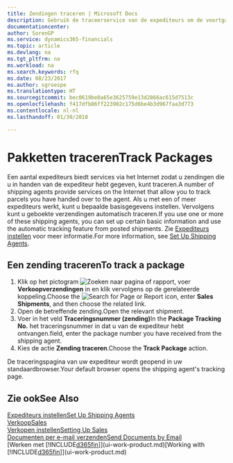 ```yaml
---
title: Zendingen traceren | Microsoft Docs
description: Gebruik de traceerservice van de expediteurs om de voortgang van een zending te bekijken.
documentationcenter: 
author: SorenGP
ms.service: dynamics365-financials
ms.topic: article
ms.devlang: na
ms.tgt_pltfrm: na
ms.workload: na
ms.search.keywords: rfq
ms.date: 08/23/2017
ms.author: sgroespe
ms.translationtype: HT
ms.sourcegitcommit: bec0619be0a65e3625759e13d2866ac615d7513c
ms.openlocfilehash: f417dfb86ff223902c175d6be4b3d967faa3d773
ms.contentlocale: nl-nl
ms.lasthandoff: 01/30/2018

---
```

# <a name="track-packages"></a><span data-ttu-id="46042-103">Pakketten traceren</span><span class="sxs-lookup"><span data-stu-id="46042-103">Track Packages</span></span>
<span data-ttu-id="46042-104">Een aantal expediteurs biedt services via het Internet zodat u zendingen die u in handen van de expediteur hebt gegeven, kunt traceren.</span><span class="sxs-lookup"><span data-stu-id="46042-104">A number of shipping agents provide services on the Internet that allow you to track parcels you have handed over to the agent.</span></span> <span data-ttu-id="46042-105">Als u met een of meer expediteurs werkt, kunt u bepaalde basisgegevens instellen. Vervolgens kunt u geboekte verzendingen automatisch traceren.</span><span class="sxs-lookup"><span data-stu-id="46042-105">If you use one or more of these shipping agents, you can set up certain basic information and use the automatic tracking feature from posted shipments.</span></span> <span data-ttu-id="46042-106">Zie [Expediteurs instellen](sales-how-to-set-up-shipping-agents.md) voor meer informatie.</span><span class="sxs-lookup"><span data-stu-id="46042-106">For more information, see [Set Up Shipping Agents](sales-how-to-set-up-shipping-agents.md).</span></span>

## <a name="to-track-a-package"></a><span data-ttu-id="46042-107">Een zending traceren</span><span class="sxs-lookup"><span data-stu-id="46042-107">To track a package</span></span>
1. <span data-ttu-id="46042-108">Klik op het pictogram ![Zoeken naar pagina of rapport](media/ui-search/search_small.png "pictogram Zoeken naar pagina of rapport"), voer **Verkoopverzendingen** in en klik vervolgens op de gerelateerde koppeling.</span><span class="sxs-lookup"><span data-stu-id="46042-108">Choose the ![Search for Page or Report](media/ui-search/search_small.png "Search for Page or Report icon") icon, enter **Sales Shipments**, and then choose the related link.</span></span>
2. <span data-ttu-id="46042-109">Open de betreffende zending.</span><span class="sxs-lookup"><span data-stu-id="46042-109">Open the relevant shipment.</span></span>
3. <span data-ttu-id="46042-110">Voer in het veld **Traceringsnummer (zending)**</span><span class="sxs-lookup"><span data-stu-id="46042-110">In the **Package Tracking No.**</span></span> <span data-ttu-id="46042-111">het traceringsnummer in dat u van de expediteur hebt ontvangen.</span><span class="sxs-lookup"><span data-stu-id="46042-111">field, enter the package number you have received from the shipping agent.</span></span>
4. <span data-ttu-id="46042-112">Kies de actie **Zending traceren**.</span><span class="sxs-lookup"><span data-stu-id="46042-112">Choose the **Track Package** action.</span></span>

<span data-ttu-id="46042-113">De traceringspagina van uw expediteur wordt geopend in uw standaardbrowser.</span><span class="sxs-lookup"><span data-stu-id="46042-113">Your default browser opens the shipping agent's tracking page.</span></span>

## <a name="see-also"></a><span data-ttu-id="46042-114">Zie ook</span><span class="sxs-lookup"><span data-stu-id="46042-114">See Also</span></span>
[<span data-ttu-id="46042-115">Expediteurs instellen</span><span class="sxs-lookup"><span data-stu-id="46042-115">Set Up Shipping Agents</span></span>](sales-how-to-set-up-shipping-agents.md)  
[<span data-ttu-id="46042-116">Verkoop</span><span class="sxs-lookup"><span data-stu-id="46042-116">Sales</span></span>](sales-manage-sales.md)  
[<span data-ttu-id="46042-117">Verkopen instellen</span><span class="sxs-lookup"><span data-stu-id="46042-117">Setting Up Sales</span></span>](sales-setup-sales.md)  
[<span data-ttu-id="46042-118">Documenten per e-mail verzenden</span><span class="sxs-lookup"><span data-stu-id="46042-118">Send Documents by Email</span></span>](ui-how-send-documents-email.md)  
<span data-ttu-id="46042-119">[Werken met [!INCLUDE[d365fin](includes/d365fin_md.md)]](ui-work-product.md)</span><span class="sxs-lookup"><span data-stu-id="46042-119">[Working with [!INCLUDE[d365fin](includes/d365fin_md.md)]](ui-work-product.md)</span></span>

